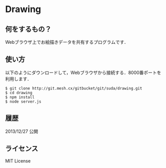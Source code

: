 Drawing
===============

## 何をするもの？

Webブラウザ上でお絵描きデータを共有するプログラムです．

## 使い方

以下のようにダウンロードして，Webブラウザから接続する．8000番ポートを利用します．

```
$ git clone http://git.mesh.cx/gitbucket/git/suda/drawing.git
$ cd drawing
$ npm install
$ node server.js
```

## 履歴

2013/12/27 公開

## ライセンス

MIT License

